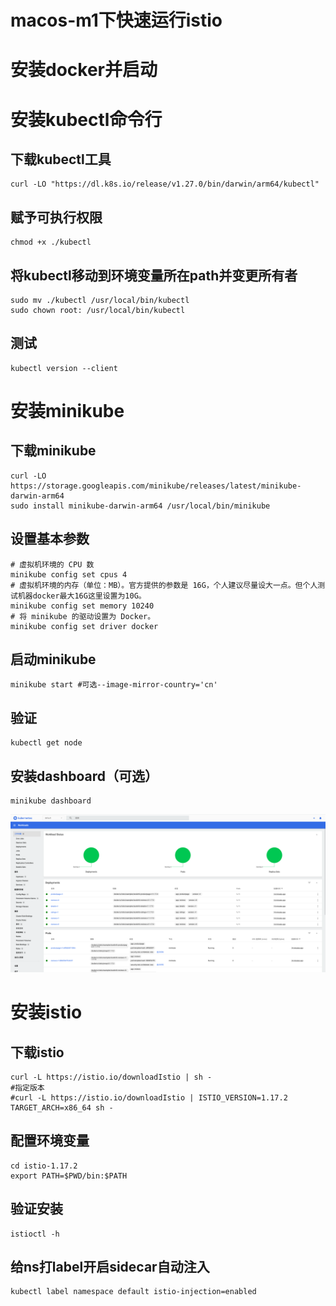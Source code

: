 # macos-m1下快速运行istio

# 安装docker并启动
# 安装kubectl命令行
## 下载kubectl工具
```shell
curl -LO "https://dl.k8s.io/release/v1.27.0/bin/darwin/arm64/kubectl"
```
## 赋予可执行权限
```shell
chmod +x ./kubectl
```
## 将kubectl移动到环境变量所在path并变更所有者
```shell
sudo mv ./kubectl /usr/local/bin/kubectl
sudo chown root: /usr/local/bin/kubectl
```
## 测试
```shell
kubectl version --client
```
# 安装minikube
## 下载minikube
```shell
curl -LO https://storage.googleapis.com/minikube/releases/latest/minikube-darwin-arm64
sudo install minikube-darwin-arm64 /usr/local/bin/minikube
```
## 设置基本参数
```shell
# 虚拟机环境的 CPU 数
minikube config set cpus 4
# 虚拟机环境的内存（单位：MB）。官方提供的参数是 16G，个人建议尽量设大一点。但个人测试机器docker最大16G这里设置为10G。
minikube config set memory 10240
# 将 minikube 的驱动设置为 Docker。
minikube config set driver docker
```
## 启动minikube
```shell
minikube start #可选--image-mirror-country='cn'
```
## 验证
```shell
kubectl get node
```
## 安装dashboard（可选）
```shell
minikube dashboard
```
![img.png](img.png)
# 安装istio
## 下载istio
```shell
curl -L https://istio.io/downloadIstio | sh -
#指定版本
#curl -L https://istio.io/downloadIstio | ISTIO_VERSION=1.17.2 TARGET_ARCH=x86_64 sh -
```
## 配置环境变量
```shell
cd istio-1.17.2
export PATH=$PWD/bin:$PATH
```
## 验证安装
```shell
istioctl -h
```
## 给ns打label开启sidecar自动注入
```shell
kubectl label namespace default istio-injection=enabled
```
